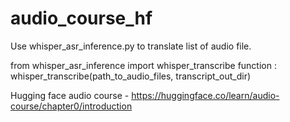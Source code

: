 # audio_course_hf

Use whisper_asr_inference.py to translate list of audio file.

from whisper_asr_inference import whisper_transcribe 
function : whisper_transcribe(path_to_audio_files, transcript_out_dir)

Hugging face audio course - https://huggingface.co/learn/audio-course/chapter0/introduction
